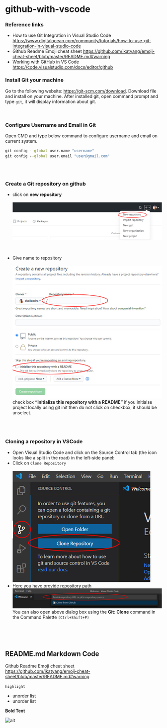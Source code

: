 # github-with-vscode

### Reference links
- How to use Git Integration in Visual Studio Code
https://www.digitalocean.com/community/tutorials/how-to-use-git-integration-in-visual-studio-code
- Github Readme Emoji cheat sheet
https://github.com/ikatyang/emoji-cheat-sheet/blob/master/README.md#warning
- Working with GitHub in VS Code
https://code.visualstudio.com/docs/editor/github


### Install Git your machine
Go to the following website: https://git-scm.com/download.  Download file and install on your machine. 
After installed git, open command prompt and type ` git `, it will display information about git.
<br><br><br>

### Configure Username and Email in Git
Open CMD and type below command to configure username and email on current system.
```cmd
git config --global user.name "username"
git config --global user.email "user@gmail.com"
```
<br><br>

### Create a Git repository on github

- click on **new repository**
<br><br>
![alt](images/create-repo.jpg)
<br>

- Give name to repository 
<br><br>
![alt](images/create-repo-info.jpg)<br>
check box **“Initialize this repository with a README”**
if you initialse project locally using git init  then do not click on checkbox, it should be unselect.
<br><br><br><br>


### Cloning a repository in VSCode
- Open Visual Studio Code and click on the Source Control tab (the icon looks like a split in the road) in the left-side panel:
- Click on `Clone Repository`<br><br>
![alt](images/source-control.jpg)<br>
- Here you have provide repository path
![alt](images/repo-url.jpg)<br>
You can also open above dialog box using the **Git: Clone** command in the Command Palette `(Ctrl+Shift+P)`
<br><br><br><br><br>


## README.md Markdown Code
Github Readme Emoji cheat sheet<br>
https://github.com/ikatyang/emoji-cheat-sheet/blob/master/README.md#warning
 
`highlight`
- unorder list
- unorder list

**Bold Text**
<br>

![alt](images/image.jpg)